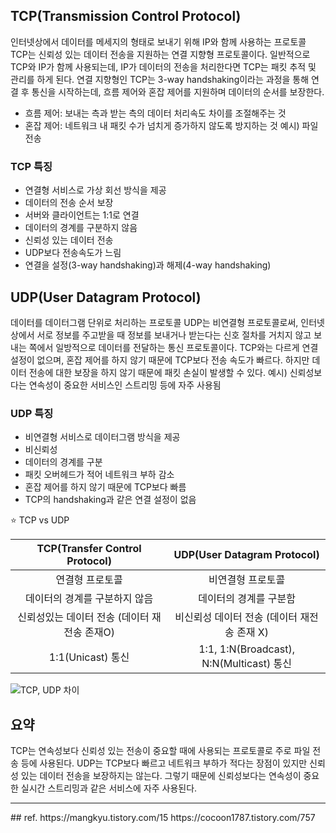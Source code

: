 ## TCP(Transmission Control Protocol)
인터넷상에서 데이터를 메세지의 형태로 보내기 위해 IP와 함께 사용하는 프로토콜
TCP는 신뢰성 있는 데이터 전송을 지원하는 연결 지향형 프로토콜이다.
일반적으로 TCP와 IP가 함께 사용되는데, IP가 데이터의 전송을 처리한다면 TCP는 패킷 추적 및 관리를 하게 된다.
연결 지향형인 TCP는 3-way handshaking이라는 과정을 통해 연결 후 통신을 시작하는데, 흐름 제어와 혼잡 제어를 지원하며 데이터의 순서를 보장한다.
- 흐름 제어: 보내는 측과 받는 측의 데이터 처리속도 차이를 조절해주는 것
- 혼잡 제어: 네트워크 내 패킷 수가 넘치게 증가하지 않도록 방지하는 것
예시) 파일 전송

### TCP 특징
- 연결형 서비스로 가상 회선 방식을 제공
- 데이터의 전송 순서 보장
- 서버와 클라이언트는 1:1로 연결
- 데이터의 경계를 구분하지 않음
- 신뢰성 있는 데이터 전송
- UDP보다 전송속도가 느림
- 연결을 설정(3-way handshaking)과 해제(4-way handshaking)

## UDP(User Datagram Protocol)
데이터를 데이터그램 단위로 처리하는 프로토콜
UDP는 비연결형 프로토콜로써, 인터넷상에서 서로 정보를 주고받을 때 정보를 보내거나 받는다는 신호 절차를 거치지 않고 보내는 쪽에서 일방적으로 데이터를 전달하는 통신 프로토콜이다.
TCP와는 다르게 연결 설정이 없으며, 혼잡 제어를 하지 않기 때문에 TCP보다 전송 속도가 빠르다.
하지만 데이터 전송에 대한 보장을 하지 않기 때문에 패킷 손실이 발생할 수 있다.
예시) 신뢰성보다는 연속성이 중요한 서비스인 스트리밍 등에 자주 사용됨

### UDP 특징
- 비연결형 서비스로 데이터그램 방식을 제공
- 비신뢰성
- 데이터의 경계를 구분
- 패킷 오버헤드가 적어 네트워크 부하 감소
- 혼잡 제어를 하지 않기 때문에 TCP보다 빠름
- TCP의 handshaking과 같은 연결 설정이 없음

⭐️ TCP vs UDP

| **TCP(Transfer Control Protocol)** | **UDP(User Datagram Protocol)** |
| :---: | :---: |
| 연결형 프로토콜 | 비연결형 프로토콜 |
| 데이터의 경계를 구분하지 않음 | 데이터의 경계를 구분함 |
| 신뢰성있는 데이터 전송 (데이터 재전송 존재O) | 비신뢰성 데이터 전송 (데이터 재전송 존재 X) |
| 1:1(Unicast) 통신 | 1:1, 1:N(Broadcast), N:N(Multicast) 통신 |

<img src="https://img1.daumcdn.net/thumb/R1280x0/?scode=mtistory2&fname=https%3A%2F%2Fblog.kakaocdn.net%2Fdn%2FbUl39w%2FbtrlDXobQDK%2FiTeMkl6e2YYEYrNguUijT1%2Fimg.webp" alt="TCP, UDP 차이" />

## 요약
TCP는 연속성보다 신뢰성 있는 전송이 중요할 때에 사용되는 프로토콜로 주로 파일 전송 등에 사용된다.
UDP는 TCP보다 빠르고 네트워크 부하가 적다는 장점이 있지만 신뢰성 있는 데이터 전송을 보장하지는 않는다.
그렇기 때문에 신뢰성보다는 연속성이 중요한 실시간 스트리밍과 같은 서비스에 자주 사용된다.


<hr>
## ref.
https://mangkyu.tistory.com/15
https://cocoon1787.tistory.com/757

